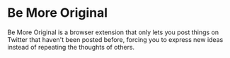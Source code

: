# Be More Original

Be More Original is a browser extension that only lets you
post things on Twitter that haven't been posted before, forcing you
to express new ideas instead of repeating the thoughts of others.
